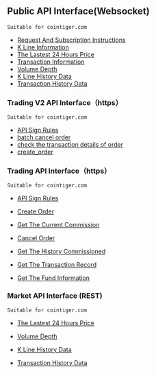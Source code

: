 ## Public API Interface(Websocket)


```
Suitable for cointiger.com
```
- [Request And Subscription Instructions](/cointiger/api-docs-en/wiki/Public-Request-And-Subscription-Instructions)
- [K Line Information](/cointiger/api-docs-en/wiki/Public-K-Line-Information)
- [The Lastest 24 Hours Price](/cointiger/api-docs-en/wiki/Public-The-Lastest-24-Hours-Price)
- [Transaction Information](/cointiger/api-docs-en/wiki/Public-Transaction-Information)
- [Volume Depth](/cointiger/api-docs-en/wiki/Public-Volume-Depth)
- [K Line History Data](/cointiger/api-docs-en/wiki/Public-K-Line-History-Data)
- [Transaction History Data](/cointiger/api-docs-en/wiki/Public-Transaction-History-Data)



### Trading V2 API Interface（https）

```
Suitable for cointiger.com
```

- [API Sign Rules](/cointiger/api-docs-en/wiki/Trading-API-Sign-Rules)
- [batch cancel order](/cointiger/api-docs-en/wiki/batch-cancel-order（V2）)
- [check the transaction details of order](/cointiger/api-docs-en/wiki/check-the-transaction-details-of-order-(V2))
- [create_order](/cointiger/api-docs-en/wiki/Create-Order-(V2))

### Trading API Interface（https）

```
Suitable for cointiger.com
```
- [API Sign Rules](/cointiger/api-docs-en/wiki/Trading-API-Sign-Rules)

- [Create Order](/cointiger/api-docs-en/wiki/Trading-Create-Order)

- [Get The Current Commission](/cointiger/api-docs-en/wiki/Trading-Get-The-Current-Commission)

- [Cancel Order](/cointiger/api-docs-en/wiki/Trading-Cancel-Order)

- [Get The History Commissioned](/cointiger/api-docs-en/wiki/Trading-Get-The-History-Commissioned)

- [Get The Transaction Record](/cointiger/api-docs-en/wiki/Trading-Get-The-Transaction-Record)

- [Get The  Fund  Information](/cointiger/api-docs-en/wiki/Trading-Get-The-Fund-Information)

### Market API Interface (REST)
```
Suitable for cointiger.com
```
- [The Lastest 24 Hours Price](/cointiger/api-docs-en/wiki/REST-market-price-lastest-24hours)

- [Volume Depth](/cointiger/api-docs-en/wiki/REST-volume-depth)

- [K Line History Data](/cointiger/api-docs-en/wiki/REST-k-line-history-data)

- [Transaction History Data](/cointiger/api-docs-en/wiki/REST-transaction-history-data)